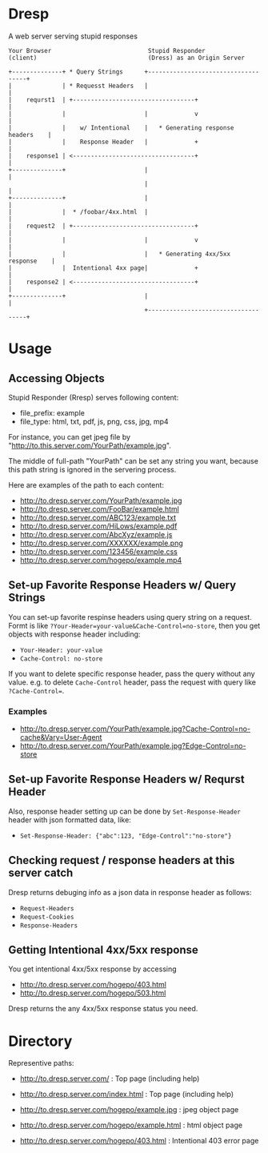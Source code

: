 # Dresp
A web server serving stupid responses


```
Your Browser                           Stupid Responder
(client)                               (Dress) as an Origin Server

+--------------+ * Query Strings      +------------------------------------+
|              | * Requesst Headers   |                                    |
|    requrst1  | +----------------------------------+                      |
|              |                      |             v                      |
|              |    w/ Intentional    |   * Generating response headers    |
|              |    Response Header   |             +                      |
|    response1 | <----------------------------------+                      |
+--------------+                      |                                    |
                                      |                                    |
+--------------+                      |                                    |
|              |  * /foobar/4xx.html  |                                    |
|    request2  | +----------------------------------+                      |
|              |                      |             v                      |
|              |                      |   * Generating 4xx/5xx response    |
|              |  Intentional 4xx page|             +                      |
|    response2 | <----------------------------------+                      |
+--------------+                      |                                    |
                                      +------------------------------------+

```


# Usage

## Accessing Objects

Stupid Responder (Rresp) serves following content:

* file_prefix: example
* file_type: html, txt, pdf, js, png, css, jpg, mp4

For instance, you can get jpeg file by "http://to.this.server.com/YourPath/example.jpg".

The middle of full-path "YourPath" can be set any string you want, because this path string
is ignored in the servering process.

Here are examples of the path to each content:

* http://to.dresp.server.com/YourPath/example.jpg
* http://to.dresp.server.com/FooBar/example.html
* http://to.dresp.server.com/ABC123/example.txt
* http://to.dresp.server.com/HiLows/example.pdf
* http://to.dresp.server.com/AbcXyz/example.js
* http://to.dresp.server.com/XXXXXX/example.png
* http://to.dresp.server.com/123456/example.css
* http://to.dresp.server.com/hogepo/example.mp4

## Set-up Favorite Response Headers w/ Query Strings

You can set-up favorite respinse headers using query string on a request.
Formt is like `?Your-Header=your-value&Cache-Control=no-store`, then you get
objects with response header including:

* `Your-Header: your-value`
* `Cache-Control: no-store`

If you want to delete specific response header, pass the query without any value.
e.g. to delete `Cache-Control` header, pass the request with query like `?Cache-Control=`.

### Examples

* http://to.dresp.server.com/YourPath/example.jpg?Cache-Control=no-cache&Vary=User-Agent
* http://to.dresp.server.com/YourPath/example.jpg?Edge-Control=no-store


## Set-up Favorite Response Headers w/ Requrst Header

Also, response header setting up can be done by `Set-Response-Header` header 
with json formatted data, like:

* `Set-Response-Header: {"abc":123, "Edge-Control":"no-store"}`


## Checking request / response headers at this server catch

Dresp returns debuging info as a json data in response header as follows:

* `Request-Headers`
* `Request-Cookies`
* `Response-Headers`


## Getting Intentional 4xx/5xx response 

You get intentional 4xx/5xx response by accessing 

* http://to.dresp.server.com/hogepo/403.html
* http://to.dresp.server.com/hogepo/503.html

Dresp returns the any 4xx/5xx response status you need.

# Directory

Representive paths:

* http://to.dresp.server.com/ : Top page (including help)
* http://to.dresp.server.com/index.html : Top page (including help)

* http://to.dresp.server.com/hogepo/example.jpg : jpeg object page
* http://to.dresp.server.com/hogepo/example.html : html object page

* http://to.dresp.server.com/hogepo/403.html : Intentional 403 error page


